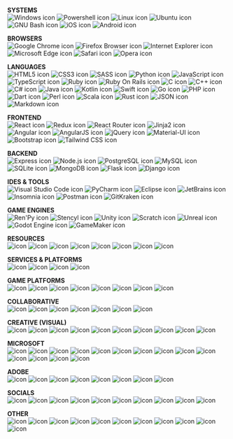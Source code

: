  
**SYSTEMS**  
<img src="docs/icons/windows.svg" alt="Windows icon" title="Windows">
<img src="docs/icons/powershell.svg" alt="Powershell icon" title="Powershell">
<img src="docs/icons/linux.svg" alt="Linux icon" title="Linux">
<img src="docs/icons/ubuntu.svg" alt="Ubuntu icon" title="Ubuntu">
<img src="docs/icons/gnubash.svg" alt="GNU Bash icon" title="GNU Bash">
<img src="docs/icons/ios.svg" alt="iOS icon" title="iOS">
<img src="docs/icons/android.svg" alt="Android icon" title="Android">

**BROWSERS**  
<img src="docs/icons/googlechrome.svg" alt="Google Chrome icon" title="Google Chrome">
<img src="docs/icons/firefoxbrowser.svg" alt="Firefox Browser icon" title="Firefox Browser">
<img src="docs/icons/internetexplorer.svg" alt="Internet Explorer icon" title="Internet Explorer">
<img src="docs/icons/microsoftedge.svg" alt="Microsoft Edge icon" title="Microsoft Edge">
<img src="docs/icons/safari.svg" alt="Safari icon" title="Safari">
<img src="docs/icons/opera.svg" alt="Opera icon" title="Opera">

**LANGUAGES**  
<img src="docs/icons/html5.svg" alt="HTML5 icon" title="HTML5">
<img src="docs/icons/css3.svg" alt="CSS3 icon" title="CSS3">
<img src="docs/icons/sass.svg" alt="SASS icon" title="SASS">
<img src="docs/icons/python.svg" alt="Python icon" title="Python">
<img src="docs/icons/javascript.svg" alt="JavaScript icon" title="JavaScript">
<img src="docs/icons/typescript.svg" alt="TypeScript icon" title="TypeScript">
<img src="docs/icons/ruby.svg" alt="Ruby icon" title="Ruby">
<img src="docs/icons/rubyonrails.svg" alt="Ruby On Rails icon" title="Ruby On Rails">
<img src="docs/icons/c.svg" alt="C icon" title="C">
<img src="docs/icons/cplusplus.svg" alt="C++ icon" title="C++">
<img src="docs/icons/csharp.svg" alt="C# icon" title="C#">
<img src="docs/icons/java.svg" alt="Java icon" title="Java">
<img src="docs/icons/kotlin.svg" alt="Kotlin icon" title="Kotlin">
<img src="docs/icons/swift.svg" alt="Swift icon" title="Swift">
<img src="docs/icons/go.svg" alt="Go icon" title="Go">
<img src="docs/icons/php.svg" alt="PHP icon" title="PHP">
<img src="docs/icons/dart.svg" alt="Dart icon" title="Dart">
<img src="docs/icons/perl.svg" alt="Perl icon" title="Perl">
<img src="docs/icons/scala.svg" alt="Scala icon" title="Scala">
<img src="docs/icons/rust.svg" alt="Rust icon" title="Rust">
<img src="docs/icons/json.svg" alt="JSON icon" title="JSON">
<img src="docs/icons/markdown.svg" alt="Markdown icon" title="Markdown">

**FRONTEND**  
<img src="docs/icons/react.svg" alt="React icon" title="React">
<img src="docs/icons/redux.svg" alt="Redux icon" title="Redux">
<img src="docs/icons/reactrouter.svg" alt="React Router icon" title="React Router">
<img src="docs/icons/jinja.svg" alt="Jinja2 icon" title="Jinja2">
<img src="docs/icons/angular.svg" alt="Angular icon" title="Angular">
<img src="docs/icons/angularjs.svg" alt="AngularJS icon" title="AngularJS">
<img src="docs/icons/jquery.svg" alt="jQuery icon" title="jQuery">
<img src="docs/icons/materialui.svg" alt="Material-UI icon" title="Material-UI">
<img src="docs/icons/bootstrap.svg" alt="Bootstrap icon" title="Bootstrap">
<img src="docs/icons/tailwindcss.svg" alt="Tailwind CSS icon" title="Tailwind CSS">

**BACKEND**  
<img src="docs/icons/express.svg" alt="Express icon" title="Express">
<img src="docs/icons/nodejs.svg" alt="Node.js icon" title="Node.js">
<img src="docs/icons/postgresql.svg" alt="PostgreSQL icon" title="PostgreSQL">
<img src="docs/icons/mysql.svg" alt="MySQL icon" title="MySQL">
<img src="docs/icons/sqlite.svg" alt="SQLite icon" title="SQLite">
<img src="docs/icons/mongodb.svg" alt="MongoDB icon" title="MongoDB">
<img src="docs/icons/flask.svg" alt="Flask icon" title="Flask">
<img src="docs/icons/django.svg" alt="Django icon" title="Django">


**IDES & TOOLS**  
<img src="docs/icons/visualstudiocode.svg" alt="Visual Studio Code icon" title="Visual Studio Code">
<img src="docs/icons/pycharm.svg" alt="PyCharm icon" title="PyCharm">
<img src="docs/icons/eclipse.svg" alt="Eclipse icon" title="Eclipse">
<img src="docs/icons/jetbrains.svg" alt="JetBrains icon" title="JetBrains">
<img src="docs/icons/insomnia.svg" alt="Insomnia icon" title="Insomnia">
<img src="docs/icons/postman.svg" alt="Postman icon" title="Postman">
<img src="docs/icons/gitkraken.svg" alt="GitKraken icon" title="GitKraken">


**GAME ENGINES**  
<img src="docs/icons/renpy.svg" alt="Ren'Py icon" title="Ren'Py">
<img src="docs/icons/stencyl.svg" alt="Stencyl icon" title="Stencyl">
<img src="docs/icons/unity.svg" alt="Unity icon" title="Unity">
<img src="docs/icons/scratch.svg" alt="Scratch icon" title="Scratch">
<img src="docs/icons/unreal.svg" alt="Unreal icon" title="Unreal">
<img src="docs/icons/godot.svg" alt="Godot Engine icon" title="Godot Engine">
<img src="docs/icons/gamemaker.svg" alt="GameMaker icon" title="GameMaker">


**RESOURCES**  
<img src="docs/icons/.svg" alt=" icon" title="">
<img src="docs/icons/.svg" alt=" icon" title="">
<img src="docs/icons/.svg" alt=" icon" title="">
<img src="docs/icons/.svg" alt=" icon" title="">
<img src="docs/icons/.svg" alt=" icon" title="">
<img src="docs/icons/.svg" alt=" icon" title="">
<img src="docs/icons/.svg" alt=" icon" title="">
<img src="docs/icons/.svg" alt=" icon" title="">

**SERVICES & PLATFORMS**  
<img src="docs/icons/.svg" alt=" icon" title="">
<img src="docs/icons/.svg" alt=" icon" title="">
<img src="docs/icons/.svg" alt=" icon" title="">
<img src="docs/icons/.svg" alt=" icon" title="">


**GAME PLATFORMS**  
<img src="docs/icons/.svg" alt=" icon" title="">
<img src="docs/icons/.svg" alt=" icon" title="">
<img src="docs/icons/.svg" alt=" icon" title="">
<img src="docs/icons/.svg" alt=" icon" title="">
<img src="docs/icons/.svg" alt=" icon" title="">
<img src="docs/icons/.svg" alt=" icon" title="">
<img src="docs/icons/.svg" alt=" icon" title="">
<img src="docs/icons/.svg" alt=" icon" title="">



**COLLABORATIVE**  
<img src="docs/icons/.svg" alt=" icon" title="">
<img src="docs/icons/.svg" alt=" icon" title="">
<img src="docs/icons/.svg" alt=" icon" title="">
<img src="docs/icons/.svg" alt=" icon" title="">
<img src="docs/icons/.svg" alt=" icon" title="">
<img src="docs/icons/.svg" alt=" icon" title="">
<img src="docs/icons/.svg" alt=" icon" title="">


**CREATIVE (VISUAL)**  
<img src="docs/icons/.svg" alt=" icon" title="">
<img src="docs/icons/.svg" alt=" icon" title="">
<img src="docs/icons/.svg" alt=" icon" title="">
<img src="docs/icons/.svg" alt=" icon" title="">
<img src="docs/icons/.svg" alt=" icon" title="">
<img src="docs/icons/.svg" alt=" icon" title="">
<img src="docs/icons/.svg" alt=" icon" title="">
<img src="docs/icons/.svg" alt=" icon" title="">
<img src="docs/icons/.svg" alt=" icon" title="">
<img src="docs/icons/.svg" alt=" icon" title="">


**MICROSOFT**  
<img src="docs/icons/.svg" alt=" icon" title="">
<img src="docs/icons/.svg" alt=" icon" title="">
<img src="docs/icons/.svg" alt=" icon" title="">
<img src="docs/icons/.svg" alt=" icon" title="">
<img src="docs/icons/.svg" alt=" icon" title="">
<img src="docs/icons/.svg" alt=" icon" title="">
<img src="docs/icons/.svg" alt=" icon" title="">
<img src="docs/icons/.svg" alt=" icon" title="">
<img src="docs/icons/.svg" alt=" icon" title="">
<img src="docs/icons/.svg" alt=" icon" title="">
<img src="docs/icons/.svg" alt=" icon" title="">
<img src="docs/icons/.svg" alt=" icon" title="">
<img src="docs/icons/.svg" alt=" icon" title="">
<img src="docs/icons/.svg" alt=" icon" title="">


**ADOBE**  
<img src="docs/icons/.svg" alt=" icon" title="">
<img src="docs/icons/.svg" alt=" icon" title="">
<img src="docs/icons/.svg" alt=" icon" title="">
<img src="docs/icons/.svg" alt=" icon" title="">
<img src="docs/icons/.svg" alt=" icon" title="">
<img src="docs/icons/.svg" alt=" icon" title="">
<img src="docs/icons/.svg" alt=" icon" title="">
<img src="docs/icons/.svg" alt=" icon" title="">


**SOCIALS**  
<img src="docs/icons/.svg" alt=" icon" title="">
<img src="docs/icons/.svg" alt=" icon" title="">
<img src="docs/icons/.svg" alt=" icon" title="">
<img src="docs/icons/.svg" alt=" icon" title="">
<img src="docs/icons/.svg" alt=" icon" title="">
<img src="docs/icons/.svg" alt=" icon" title="">
<img src="docs/icons/.svg" alt=" icon" title="">
<img src="docs/icons/.svg" alt=" icon" title="">
<img src="docs/icons/.svg" alt=" icon" title="">
<img src="docs/icons/.svg" alt=" icon" title="">


**OTHER**  
<img src="docs/icons/.svg" alt=" icon" title="">
<img src="docs/icons/.svg" alt=" icon" title="">
<img src="docs/icons/.svg" alt=" icon" title="">
<img src="docs/icons/.svg" alt=" icon" title="">
<img src="docs/icons/.svg" alt=" icon" title="">
<img src="docs/icons/.svg" alt=" icon" title="">
<img src="docs/icons/.svg" alt=" icon" title="">
<img src="docs/icons/.svg" alt=" icon" title="">
<img src="docs/icons/.svg" alt=" icon" title="">
<img src="docs/icons/.svg" alt=" icon" title="">
<img src="docs/icons/.svg" alt=" icon" title="">